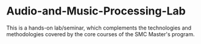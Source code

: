 # Audio-and-Music-Processing-Lab
This is a hands-on lab/seminar, which complements the technologies and methodologies covered by the core courses of the SMC Master's program. 
